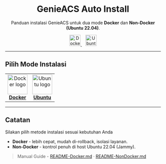 <!-- README.md (utama) -->
<h1 align="center">GenieACS Auto Install</h1>

<p align="center">
  Panduan instalasi GenieACS untuk dua mode <b>Docker</b> dan <b>Non-Docker (Ubuntu 22.04)</b>.
</p>

<p align="center">
  <!-- Tombol besar: Docker -->
  <a href="./README-Docker.md" title="Buka panduan Docker">
    <img alt="Docker Guide" height="36"
         src="https://img.shields.io/badge/Docker-Guide-2496ED?logo=docker&logoColor=white">
  </a>
  &nbsp;&nbsp;
  <!-- Tombol besar: Non Docker -->
  <a href="./README-NonDocker.md" title="Buka panduan Non-Docker (Ubuntu 22.04)">
    <img alt="Ubuntu Non-Docker 22.04" height="36"
         src="https://img.shields.io/badge/Ubuntu-Non--Docker%20(22.04)-E95420?logo=ubuntu&logoColor=white">
  </a>
</p>

---

## Pilih Mode Instalasi
<table>
  <tr>
    <td align="center" width="50%">
      <a href="./README-Docker.md" title="Panduan Docker">
        <img src="https://cdn.simpleicons.org/docker/2496ED" alt="Docker logo" width="64" height="64"><br/>
        <b>Docker</b>
      </a>
      <br/>
    </td>
    <td align="center" width="50%">
      <a href="./README-NonDocker.md" title="Panduan Non-Docker (Ubuntu 22.04)">
        <img src="https://cdn.simpleicons.org/ubuntu/E95420" alt="Ubuntu logo" width="64" height="64"><br/>
        <b>Ubuntu</b>
      </a>
      <br/>
    </td>
  </tr>
</table>

---

## Catatan
Silakan pilih metode instalasi sesuai kebutuhan Anda
- **Docker** - lebih cepat, mudah di-rollback, isolasi layanan.
- **Non-Docker** - kontrol penuh di host Ubuntu 22.04 (Jammy).

> Manual Guide - [README-Docker.md](./README-Docker.md) · [README-NonDocker.md](./README-NonDocker.md)
